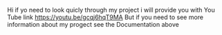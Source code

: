 Hi if yo need to look quicly through my project i will provide you with You Tube link https://youtu.be/gcqj6hqT9MA But if you need to see more information about my progect see the Documentation above
